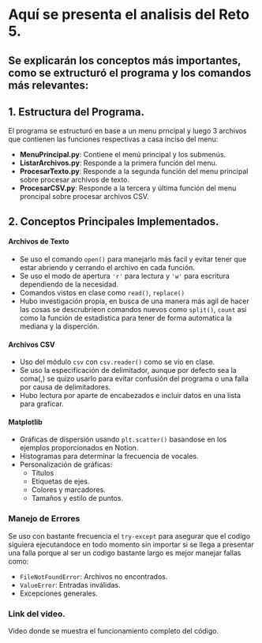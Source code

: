 # Aquí se presenta el analisis del Reto 5.

## Se explicarán los conceptos más importantes, como se extructuró el programa y los comandos más relevantes:

## 1. Estructura del Programa.

El programa se estructuró en base a un menu prncipal y luego 3 archivos que contienen las funciones respectivas a casa inciso del menu:

- **MenuPrincipal.py**: Contiene el menú principal y los submenús.
- **ListarArchivos.py**: Responde a la primera función del menu.
- **ProcesarTexto.py**: Responde a la segunda función del menu principal sobre procesar archivos de texto.
- **ProcesarCSV.py**: Responde a la tercera y última función del menu proncipal sobre procesar archivos CSV.

## 2. Conceptos Principales Implementados.

#### Archivos de Texto
- Se uso el comando `open()` para manejarlo más facil y evitar tener que estar abriendo y cerrando el archivo en cada función.
- Se uso el modo de apertura `'r'` para lectura y `'w'` para escritura dependiendo de la necesidad.
- Comandos vistos en clase como `read()`, `replace()`
- Hubo investigación propia, en busca de una manera más agil de hacer las cosas se descrubrieon comandos nuevos como `split()`, `count` asi como la función de estadistica para tener de forma automatica la mediana y la disperción.

#### Archivos CSV
- Uso del módulo `csv` con `csv.reader()` como se vio en clase.
- Se uso la especificación de delimitador, aunque por defecto sea la coma(,) se quizo usarlo para evitar confusión del programa o una falla por causa de delimitadores.
- Hubo lectura por aparte de encabezados e incluir datos en una lista para graficar.

#### Matplotlib
- Gráficas de dispersión usando `plt.scatter()` basandose en los ejemplos proporcionados en Notion.
- Histogramas para determinar la frecuencia de vocales.
- Personalización de gráficas:
  - Títulos
  - Etiquetas de ejes.
  - Colores y marcadores.
  - Tamaños y estilo de puntos.

### Manejo de Errores

Se uso con bastante frecuencia el `try-except` para asegurar que el codigo siguiera ejecutandoce en todo momento sin importar si se llega a presentar una falla porque al ser un codigo bastante largo es mejor manejar fallas como:
- `FileNotFoundError`: Archivos no encontrados.
- `ValueError`: Entradas inválidas.
- Excepciones generales.

### Link del video.
Video donde se muestra el funcionamiento completo del código.

